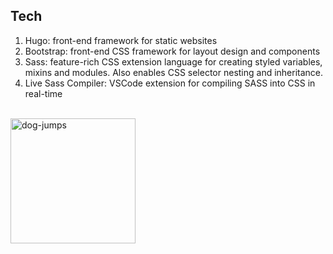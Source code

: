 ## Tech

1. Hugo: front-end framework for static websites
1. Bootstrap: front-end CSS framework for layout design and components
1. Sass: feature-rich CSS extension language for creating styled variables, mixins and modules. Also enables CSS selector nesting and inheritance.
1. Live Sass Compiler: VSCode extension for compiling SASS into CSS in real-time 

<br/>

<img src="https://media.giphy.com/media/Vzvr5XY4YLgWu4pNIz/giphy.gif" alt='dog-jumps' style="height: 200px"/>

